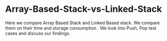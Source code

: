 # Array-Based-Stack-vs-Linked-Stack
Here we compare Array Based Stack and Linked Based stack. We compare them on their time and storage consumption . We look into Push, Pop test cases and discuss our findings.
